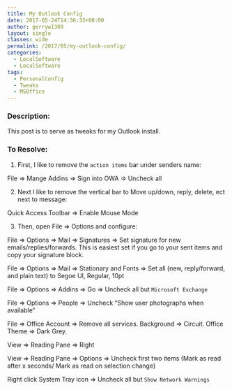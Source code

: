```yaml
---
title: My Outlook Config
date: 2017-05-24T14:36:33+00:00
author: gerryw1389
layout: single
classes: wide
permalink: /2017/05/my-outlook-config/
categories:
  - LocalSoftware
  - LocalSoftware
tags:
  - PersonalConfig
  - Tweaks
  - MSOffice
---
```

<!--more-->

### Description:

This post is to serve as tweaks for my Outlook install.

### To Resolve:

1. First, I like to remove the `action items` bar under senders name:

File => Mange Addins => Sign into OWA => Uncheck all

2. Next I like to remove the vertical bar to Move up/down, reply, delete, ect next to message:

Quick Access Toolbar => Enable Mouse Mode

3. Then, open File => Options and configure:

File => Options => Mail => Signatures => Set signature for new emails/replies/forwards. This is easiest set if you go to your sent items and copy your signature block.

File => Options => Mail => Stationary and Fonts => Set all (new, reply/forward, and plain text) to Segoe UI, Regular, 10pt

File => Options => Addins => Go => Uncheck all but `Microsoft Exchange`

File => Options => People => Uncheck &#8220;Show user photographs when available&#8221;

File => Office Account => Remove all services. Background => Circuit. Office Theme => Dark Grey.

View => Reading Pane => Right

View => Reading Pane => Options => Uncheck first two items (Mark as read after x seconds/ Mark as read on selection change)

Right click System Tray icon => Uncheck all but `Show Network Warnings`
